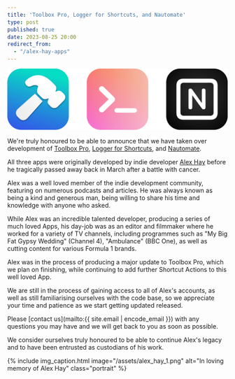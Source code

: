 ```yaml
---
title: 'Toolbox Pro, Logger for Shortcuts, and Nautomate'
type: post
published: true
date: 2023-08-25 20:00
redirect_from:
  - "/alex-hay-apps"
---
```


![](/assets/combined_alex_hay_apps.png)

We're truly honoured to be able to announce that we have taken over development of [Toolbox Pro](https://toolboxpro.app), [Logger for Shortcuts](https://shortcutslogger.dev), and [Nautomate](https://www.nautomate.app).

All three apps were originally developed by indie developer [Alex Hay](https://alexhay.dev) before he tragically passed away back in March after a battle with cancer.

Alex was a well loved member of the indie development community, featuring on numerous podcasts and articles. He was always known as being a kind and generous man, being willing to share his time and knowledge with anyone who asked.

While Alex was an incredible talented developer, producing a series of much loved Apps, his day-job was as an editor and filmmaker where he worked for a variety of TV channels, including programmes such as "My Big Fat Gypsy Wedding" (Channel 4), "Ambulance" (BBC One), as well as cutting content for various Formula 1 brands.

Alex was in the process of producing a major update to Toolbox Pro, which we plan on finishing, while continuing to add further Shortcut Actions to this well loved App.

We are still in the process of gaining access to all of Alex's accounts, as well as still familiarising ourselves with the code base, so we appreciate your time and patience as we start getting updated released.

Please [contact us](mailto:{{ site.email | encode_email }}) with any questions you may have and we will get back to you as soon as possible.

We consider ourselves truly honoured to be able to continue Alex's legacy and to have been entrusted as custodians of his work.

{% include img_caption.html image="/assets/alex_hay_1.png" alt="In loving memory of Alex Hay" class="portrait" %}
